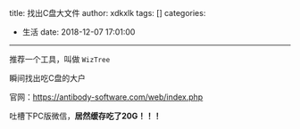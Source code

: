 title: 找出C盘大文件
author: xdkxlk
tags: []
categories:
  - 生活
date: 2018-12-07 17:01:00
---
推荐一个工具，叫做 `WizTree`

瞬间找出吃C盘的大户

官网：https://antibody-software.com/web/index.php

吐槽下PC版微信，**居然缓存吃了20G！！！**
